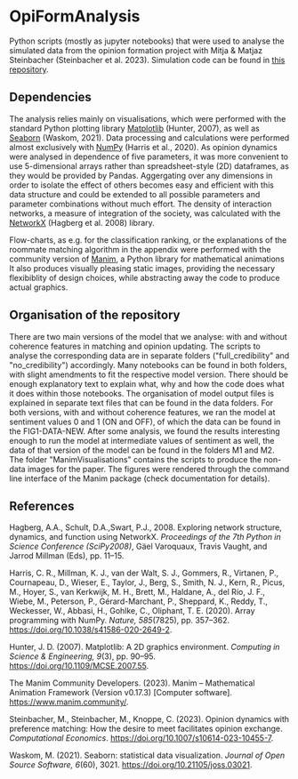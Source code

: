# OpiFormAnalysis
Python scripts (mostly as jupyter notebooks) that were used to analyse the simulated data from the opinion formation project with Mitja & Matjaz Steinbacher (Steinbacher et al. 2023). Simulation code can be found in [this repository](https://github.com/pixlifai/opiform).

## Dependencies
The analysis relies mainly on visualisations, which were performed with the standard Python plotting library [Matplotlib](https://matplotlib.org/) (Hunter, 2007), as well as [Seaborn](https://seaborn.pydata.org/) (Waskom, 2021). Data processing and calculations were performed almost exclusively with [NumPy](https://numpy.org/) (Harris et al., 2020). As opinion dynamics were analysed in dependence of five parameters, it was more convenient to use 5-dimensional arrays rather than spreadsheet-style (2D) dataframes, as they would be provided by Pandas. Aggergating over any dimensions in order to isolate the effect of others becomes easy and efficient with this data structure and could be extended to all possible parameters and parameter combinations without much effort. The density of interaction networks, a measure of integration of the society, was calculated with the [NetworkX](https://networkx.org/) (Hagberg et al. 2008) library.

Flow-charts, as e.g. for the classification ranking, or the explanations of the roommate matching algorithm in the appendix were performed with the community version of [Manim](https://www.manim.community/), a Python library for mathematical animations It also produces visually pleasing static images, providing the necessary flexibiblity of design choices, while abstracting away the code to produce actual graphics.

## Organisation of the repository
There are two main versions of the model that we analyse: with and without coherence features in matching and opinion updating. The scripts to analyse the corresponding data are in separate folders ("full_credibility" and "no_credibility") accordingly. Many notebooks can be found in both folders, with slight amendments to fit the respective model version. There should be enough explanatory text to explain what, why and how the code does what it does within those notebooks. The organisation of model output files is explained in separate text files that can be found in the data folders. For both versions, with and without coherence features, we ran the model at sentiment values 0 and 1 (ON and OFF), of which the data can be found in the FIG1-DATA-NEW. After some analysis, we found the results interesting enough to run the model at intermediate values of sentiment as well, the data of that version of the model can be found in the folders M1 and M2. The folder "ManimVisualisations" contains the scripts to produce the non-data images for the paper. The figures were rendered through the command line interface of the Manim package (check documentation for details).

## References
Hagberg, A.A., Schult, D.A.,Swart, P.J., 2008. Exploring network structure, dynamics, and function using NetworkX. *Proceedings of the 7th Python in Science Conference (SciPy2008)*, Gäel Varoquaux, Travis Vaught, and Jarrod Millman (Eds), pp. 11–15.

Harris, C. R., Millman, K. J., van der Walt, S. J., Gommers, R., Virtanen, P., Cournapeau, D., Wieser, E., Taylor, J., Berg, S., Smith, N. J., Kern, R., Picus, M., Hoyer, S., van Kerkwijk, M. H., Brett, M., Haldane, A., del Río, J. F., Wiebe, M., Peterson, P., Gérard-Marchant, P., Sheppard, K., Reddy, T., Weckesser, W., Abbasi, H., Gohlke, C., Oliphant, T. E. (2020). Array programming with NumPy. *Nature, 585*(7825), pp. 357–362. https://doi.org/10.1038/s41586-020-2649-2.

Hunter, J. D. (2007). Matplotlib: A 2D graphics environment. *Computing in Science & Engineering, 9*(3), pp. 90–95. https://doi.org/10.1109/MCSE.2007.55.

The Manim Community Developers. (2023). Manim – Mathematical Animation Framework (Version v0.17.3) [Computer software]. https://www.manim.community/.

Steinbacher, M., Steinbacher, M., Knoppe, C. (2023). Opinion dynamics with preference matching: How the desire to meet facilitates opinion exchange. *Computational Economics*. https://doi.org/10.1007/s10614-023-10455-7.

Waskom, M. (2021). Seaborn: statistical data visualization. *Journal of Open Source Software, 6*(60), 3021. https://doi.org/10.21105/joss.03021.

